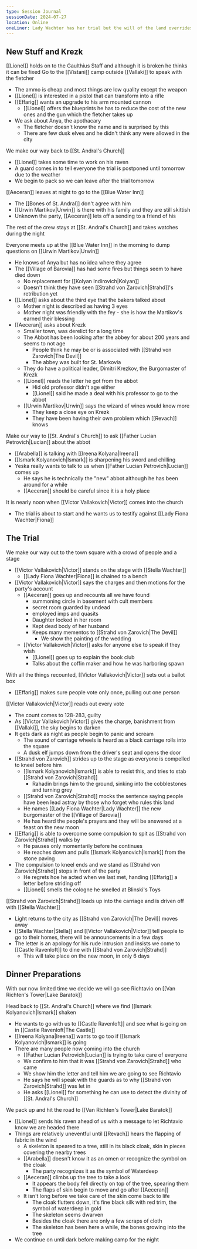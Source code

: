 ```yaml
---
type: Session Journal
sessionDate: 2024-07-27
location: Online 
oneLiner: Lady Wachter has her trial but the will of the land overrides justice
---
```

## New Stuff and Krezk
[[Lionel]] holds on to the Gaulthius Staff and although it is broken he thinks it can be fixed
Go to the [[Vistani]] camp outside [[Vallaki]] to speak with the fletcher
- The ammo is cheap and most things are low quality except the weapon
- [[Lionel]] is interested in a pistol that can transform into a rifle
- [[Effarig]] wants an upgrade to his arm mounted cannon
	- [[Lionel]] offers the blueprints he has to reduce the cost of the new ones and the gun which the fletcher takes up
- We ask about Anya, the apothacary
	- The fletcher doesn't know the name and is surprised by this 
	- There are few dusk elves and he didn't think any were allowed in the city

We make our way back to [[St. Andral's Church]]
- [[Lionel]] takes some time to work on his raven
- A guard comes in to tell everyone the trial is postponed until tomorrow due to the weather
- We begin to pack so we can leave after the trial tomorrow 

[[Aeceran]] leaves at night to go to the [[Blue Water Inn]]
- The [[Bones of St. Andral]] don't agree with him
- [[Urwin Martikov|Urwin]] is there with his family and they are still skittish
- Unknown the party, [[Aeceran]] lets off a sending to a friend of his

The rest of the crew stays at [[St. Andral's Church]] and takes watches during the night

Everyone meets up at the [[Blue Water Inn]] in the morning to dump questions on [[Urwin Martikov|Urwin]]
- He knows of Anya but has no idea where they agree
- The [[Village of Barovia]] has had some fires but things seem to have died down
	- No replacement for [[Kolyan Indirovich|Kolyan]] 
	- Doesn't think they have seen [[Strahd von Zarovich|Strahd]]'s retribution yet
- [[Lionel]] asks about the third eye that the bakers talked about
	- Mother night is described as having 3 eyes
	- Mother night was friendly with the fey - she is how the Martikov's earned their blessing
- [[Aeceran]] asks about Krezk
	- Smaller town, was derelict for a long time
	- The Abbot has been looking after the abbey for about 200 years and seems to not age 
		- People think he may be or is associated with [[Strahd von Zarovich|The Devil]]
		- The abbey was built for St. Markovia
	- They do have a political leader, Dimitri Krezkov, the Burgomaster of Krezk
	- [[Lionel]] reads the letter he got from the abbot
		- Hid old professor didn't age either
		- [[Lionel]] said he made a deal with his professor to go to the abbot
	- [[Urwin Martikov|Urwin]] says the wizard of wines would know more
		- They keep a close eye on Krezk
		- They have been having their own problem which [[Revach]] knows

Make our way to [[St. Andral's Church]] to ask [[Father Lucian Petrovich|Lucian]] about the abbot
- [[Arabella]] is talking with [[Ireena Kolyana|Ireena]]
- [[Ismark Kolyanovich|Ismark]] is sharpening his sword and chilling
- Yeska really wants to talk to us when [[Father Lucian Petrovich|Lucian]] comes up
	- He says he is technically the "new" abbot although he has been around for a while
	- [[Aeceran]] should be careful since it is a holy place

It is nearly noon when [[Victor Vallakovich|Victor]] comes into the church
- The trial is about to start and he wants us to testify against [[Lady Fiona Wachter|Fiona]]

## The Trial
We make our way out to the town square with a crowd of people and a stage
- [[Victor Vallakovich|Victor]] stands on the stage with [[Stella Wachter]]
	- [[Lady Fiona Wachter|Fiona]] is chained to a bench
- [[Victor Vallakovich|Victor]] says the charges and then motions for the party's account
	- [[Aeceran]] goes up and recounts all we have found
		- summoning circle in basement with cult members
		- secret room guarded by undead
		- employed imps and quasits
		- Daughter locked in her room
		- Kept dead body of her husband
		- Keeps many mementos to [[Strahd von Zarovich|The Devil]]
			- We show the painting of the wedding
	- [[Victor Vallakovich|Victor]] asks for anyone else to speak if they wish
		- [[Lionel]] goes up to explain the book club
		- Talks about the coffin maker and how he was harboring spawn

With all the things recounted, [[Victor Vallakovich|Victor]] sets out a ballot box
- [[Effarig]] makes sure people vote only once, pulling out one person

[[Victor Vallakovich|Victor]] reads out every vote
- The count comes to 128-283, guilty
- As [[Victor Vallakovich|Victor]] gives the charge, banishment from [[Vallaki]], the sky begins to darken
- It gets dark as night as people begin to panic and scream
	- The sound of carriage wheels is heard as a black carriage rolls into the square
	- A dusk elf jumps down from the driver's seat and opens the door
- [[Strahd von Zarovich]] strides up to the stage as everyone is compelled to kneel before him
	- [[Ismark Kolyanovich|Ismark]] is able to resist this, and tries to stab [[Strahd von Zarovich|Strahd]]
		- Rahadin brings him to the ground, sinking into the cobblestones and turning grey
	- [[Strahd von Zarovich|Strahd]] mocks the sentence saying people have been lead astray by those who forget who rules this land
	- He names [[Lady Fiona Wachter|Lady Wachter]] the new burgomaster of the [[Village of Barovia]]
	- He has heard the people's prayers and they will be answered at a feast on the new moon 
- [[Effarig]] is able to overcome some compulsion to spit as [[Strahd von Zarovich|Strahd]] walks by
	- He pauses only momentarily before he continues
	- He reaches down and pulls [[Ismark Kolyanovich|Ismark]] from the stone paving
- The compulsion to kneel ends and we stand as [[Strahd von Zarovich|Strahd]] stops in front of the party 
	- He regrets hoe he acted when we last met, handing [[Effarig]] a letter before striding off 
	- [[Lionel]] smells the cologne he smelled at Blinski's Toys

[[Strahd von Zarovich|Strahd]] loads up into the carriage and is driven off with [[Stella Wachter]]
- Light returns to the city as [[Strahd von Zarovich|The Devil]] moves away
- [[Stella Wachter|Stella]] and [[Victor Vallakovich|Victor]] tell people to go to their homes, there will be announcements in a few days
- The letter is an apology for his rude intrusion and insists we come to [[Castle Ravenloft]] to dine with [[Strahd von Zarovich|Strahd]]
	- This will take place on the new moon, in only 6 days

## Dinner Preparations
With our now limited time we decide we will go see Richtavio on [[Van Richten's Tower|Lake Baratok]]

Head back to [[St. Andral's Church]] where we find [[Ismark Kolyanovich|Ismark]] shaken
- He wants to go with us to [[Castle Ravenloft]] and see what is going on in [[Castle Ravenloft|The Castle]]
- [[Ireena Kolyana|Ireena]] wants to go too if [[Ismark Kolyanovich|Ismark]] is going
- There are many people now coming into the church 
	- [[Father Lucian Petrovich|Lucian]] is trying to take care of everyone 
	- We confirm to him that it was [[Strahd von Zarovich|Strahd]] who came 
	- We show him the letter and tell him we are going to see Richtavio
	- He says he will speak with the guards as to why [[Strahd von Zarovich|Strahd]] was let in
	- He asks [[Lionel]] for something he can use to detect the divinity of [[St. Andral's Church]]

We pack up and hit the road to [[Van Richten's Tower|Lake Baratok]] 
- [[Lionel]] sends his raven ahead of us with a message to let Richtavio know we are headed there
- Things are relatively uneventful until [[Revach]] hears the flapping of fabric in the wind 
	- A skeleton is speared to a tree, still in its black cloak, skin in pieces covering the nearby trees
	- [[Arabella]] doesn't know it as an omen or recognize the symbol on the cloak
		- The party recognizes it as the symbol of Waterdeep
	- [[Aeceran]] climbs up the tree to take a look 
		- It appears the body fell directly on top of the tree, spearing them 
		- The flaps of skin begin to move and go after [[Aeceran]]
	- It isn't long before we take care of the skin come back to life
		- The cloak flutters down, it's fine black silk with red trim, the symbol of waterdeep in gold 
		- The skeleton seems dwarven
		- Besides the cloak there are only a few scraps of cloth
		- The skeleton has been here a while, the bones growing into the tree 
- We continue on until dark before making camp for the night